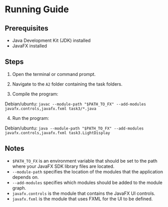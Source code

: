 # Running Guide

## Prerequisites

- Java Development Kit (JDK) installed
- JavaFX installed

## Steps

1. Open the terminal or command prompt.

2. Navigate to the `A2` folder containing the task folders.

3. Compile the program:

Debian/ubuntu:
`javac --module-path "$PATH_TO_FX" --add-modules javafx.controls,javafx.fxml task3/*.java`

4. Run the program:

Debian/ubuntu:
`java --module-path "$PATH_TO_FX" --add-modules javafx.controls,javafx.fxml task3.LightDisplay`

## Notes

- `$PATH_TO_FX` is an environment variable that should be set to the path where your JavaFX SDK library files are located.
- `--module-path` specifies the location of the modules that the application depends on.
- `--add-modules` specifies which modules should be added to the module graph.
- `javafx.controls` is the module that contains the JavaFX UI controls.
- `javafx.fxml` is the module that uses FXML for the UI to be defined.
